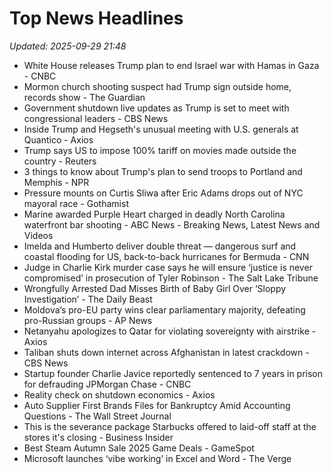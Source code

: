 # Top News Headlines

_Updated: 2025-09-29 21:48_

- White House releases Trump plan to end Israel war with Hamas in Gaza - CNBC
- Mormon church shooting suspect had Trump sign outside home, records show - The Guardian
- Government shutdown live updates as Trump is set to meet with congressional leaders - CBS News
- Inside Trump and Hegseth's unusual meeting with U.S. generals at Quantico - Axios
- Trump says US to impose 100% tariff on movies made outside the country - Reuters
- 3 things to know about Trump's plan to send troops to Portland and Memphis - NPR
- Pressure mounts on Curtis Sliwa after Eric Adams drops out of NYC mayoral race - Gothamist
- Marine awarded Purple Heart charged in deadly North Carolina waterfront bar shooting - ABC News - Breaking News, Latest News and Videos
- Imelda and Humberto deliver double threat — dangerous surf and coastal flooding for US, back-to-back hurricanes for Bermuda - CNN
- Judge in Charlie Kirk murder case says he will ensure ‘justice is never compromised’ in prosecution of Tyler Robinson - The Salt Lake Tribune
- Wrongfully Arrested Dad Misses Birth of Baby Girl Over ‘Sloppy Investigation’ - The Daily Beast
- Moldova’s pro-EU party wins clear parliamentary majority, defeating pro-Russian groups - AP News
- Netanyahu apologizes to Qatar for violating sovereignty with airstrike - Axios
- Taliban shuts down internet across Afghanistan in latest crackdown - CBS News
- Startup founder Charlie Javice reportedly sentenced to 7 years in prison for defrauding JPMorgan Chase - CNBC
- Reality check on shutdown economics - Axios
- Auto Supplier First Brands Files for Bankruptcy Amid Accounting Questions - The Wall Street Journal
- This is the severance package Starbucks offered to laid-off staff at the stores it's closing - Business Insider
- Best Steam Autumn Sale 2025 Game Deals - GameSpot
- Microsoft launches ‘vibe working’ in Excel and Word - The Verge